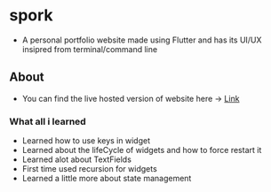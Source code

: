 # spork

+ A personal portfolio website made using Flutter and has its UI/UX insipred from terminal/command line

## About
+ You can find the live hosted version of website here -> [Link](https://maverick-wolf.github.io/spork)

### What all i learned
+ Learned how to use keys in widget
+ Learned about the lifeCycle of widgets and how to force restart it
+ Learned alot about TextFields
+ First time used recursion for widgets
+ Learned a little more about state management
